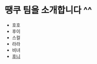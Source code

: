 # 땡쿠 팀을 소개합니다 ^^

* 호호
* 후이
* 스컬
* 라라
* 비녀
* [후니](https://github.com/2022-thankoo/git-branch-mission/blob/main/huni.md)
